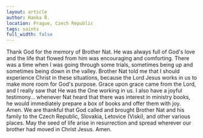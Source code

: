 ```yaml
---
layout: article
author: Hanka Ř.
location: Prague, Czech Republic
tags: saints
full_width: false
---
```

Thank God for the memory of Brother Nat. He was always full of God's love and the life that flowed from him was encouraging and comforting. There was a time when I was going through some trials, sometimes being up and sometimes being down in the valley. Brother Nat told me that I should experience Christ in these situations, because the Lord Jesus works in us to make more room for God's purpose. Grace upon grace came from the Lord, and I really saw that He was the One working in us. I also have a joyful testimony… whenever Nat heard that there was interest in ministry books, he would immediately prepare a box of books and offer them with joy. Amen.
We are thankful that God called and brought Brother Nat and his family to the Czech Republic, Slovakia, Letovice (Viski), and other various places. May the seed of life arise in resurrection and spread wherever our brother had moved in Christ Jesus. Amen.
